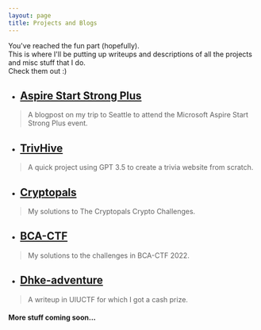 ```yaml
---
layout: page
title: Projects and Blogs
---
```


You've reached the fun part (hopefully).  
This is where I'll be putting up writeups and descriptions of all the projects and misc stuff that I do.  
Check them out :)  

- ##  [Aspire Start Strong Plus](aspire24.md)

> A blogpost on my trip to Seattle to attend the Microsoft Aspire Start Strong Plus event.

- ##  [TrivHive](trivhive.md)

> A quick project using GPT 3.5 to create a trivia website from scratch.

- ##  [Cryptopals](Cryptopals/Cryptopals.md)

> My solutions to The Cryptopals Crypto Challenges.

- ##  [BCA-CTF](bcactf_2022.md)

> My solutions to the challenges in BCA-CTF 2022.


- ## [Dhke-adventure](dhke-adventure.md)

>A writeup in UIUCTF for which I got a cash prize.

#### More stuff coming soon...
